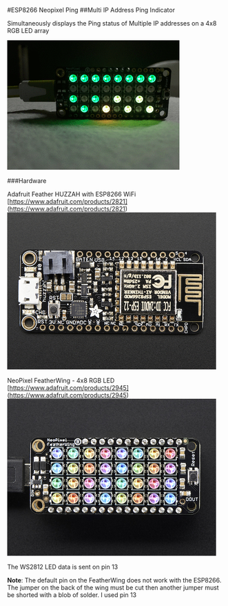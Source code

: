 #ESP8266 Neopixel Ping
##Multi IP Address Ping Indicator

Simultaneously displays the Ping status of Multiple IP addresses 
on a 4x8 RGB LED array

![GitHub Logo](/images/animation.gif)
	
###Hardware

Adafruit Feather HUZZAH with ESP8266 WiFi
[https://www.adafruit.com/products/2821]
(https://www.adafruit.com/products/2821)
![GitHub Logo](/images/ESP8266_Feather_Huzzah.png)


NeoPixel FeatherWing - 4x8 RGB LED
[https://www.adafruit.com/products/2945]
(https://www.adafruit.com/products/2945)
![GitHub Logo](/images/NeoPixel_FeatherWing.png)


The WS2812 LED data is sent on pin 13

**Note**: The default pin on the FeatherWing does not work with the ESP8266. 
The jumper on the back of the wing must be cut then another jumper 
must be shorted with a blob of solder. I used pin 13 
